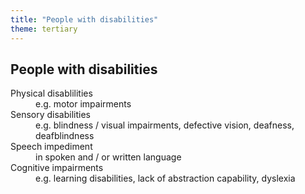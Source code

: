 ```yaml
---
title: "People with disabilities"
theme: tertiary
---
```

## People with disabilities

<dl>
    <dt>Physical disablilities</dt>
    <dd>e.g. motor impairments</dd>
    <dt>Sensory disabilities</dt>
    <dd>e.g. blindness / visual impairments, defective vision, deafness, deafblindness</dd>
    <dt>Speech impediment</dt>
    <dd>in spoken and / or written language</dd>
    <dt>Cognitive impairments</dt>
    <dd>e.g. learning disabilities, lack of abstraction capability, dyslexia</dd>
</dl>
